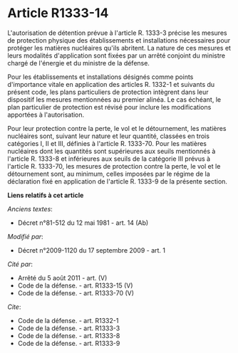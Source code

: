 # Article R1333-14

L'autorisation de détention prévue à l'article R. 1333-3 précise les mesures de protection physique des établissements et
installations nécessaires pour protéger les matières nucléaires qu'ils abritent. La nature de ces mesures et leurs modalités
d'application sont fixées par un arrêté conjoint du ministre chargé de l'énergie et du ministre de la défense. 

Pour les établissements et installations désignés comme points d'importance vitale en application des articles R. 1332-1 et
suivants du présent code, les plans particuliers de protection intègrent dans leur dispositif les mesures mentionnées au
premier alinéa. Le cas échéant, le plan particulier de protection est révisé pour inclure les modifications apportées à
l'autorisation. 

Pour leur protection contre la perte, le vol et le détournement, les matières nucléaires sont, suivant leur nature et leur
quantité, classées en trois catégories I, II et III, définies à l'article R. 1333-70. Pour les matières nucléaires dont les
quantités sont supérieures aux seuils mentionnés à l'article R. 1333-8 et inférieures aux seuils de la catégorie III prévus à
l'article R. 1333-70, les mesures de protection contre la perte, le vol et le détournement sont, au minimum, celles imposées
par le régime de la déclaration fixé en application de l'article R. 1333-9 de la présente section.

**Liens relatifs à cet article**

_Anciens textes_:

  - Décret n°81-512 du 12 mai 1981 - art. 14 (Ab)

_Modifié par_:

  - Décret n°2009-1120 du 17 septembre 2009 - art. 1

_Cité par_:

  - Arrêté du 5 août 2011 - art. (V)
  - Code de la défense. - art. R1333-15 (V)
  - Code de la défense. - art. R1333-70 (V)

_Cite_:

  - Code de la défense. - art. R1332-1
  - Code de la défense. - art. R1333-3
  - Code de la défense. - art. R1333-8
  - Code de la défense. - art. R1333-9
